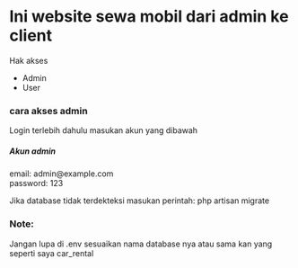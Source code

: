 <h1>Ini website sewa mobil dari admin ke client</h1>
<span>Hak akses</span><br>
<ul>
    <li>Admin</li>
    <li>User</li>
</ul>
<h3>cara akses admin</h3>
<p>Login terlebih dahulu masukan akun yang dibawah
</p>
<h5>Akun admin</h5>
<p>email: admin@example.com<br>
   password: 123</p>
<p>Jika database tidak terdekteksi masukan perintah: php artisan migrate</p>
<h3>Note:</h3>
<p>Jangan lupa di .env sesuaikan nama database nya atau sama kan yang seperti saya car_rental</p>
